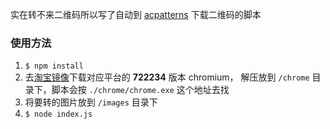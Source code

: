 实在转不来二维码所以写了自动到 [acpatterns](https://acpatterns.com/) 下载二维码的脚本

### 使用方法
1. `$ npm install`
2. 去[淘宝镜像](https://npm.taobao.org/mirrors/chromium-browser-snapshots/)下载对应平台的 **722234** 版本 chromium， 解压放到 `/chrome` 目录下，脚本会按 `./chrome/chrome.exe` 这个地址去找
3. 将要转的图片放到 `/images` 目录下
4. `$ node index.js`